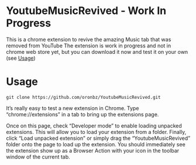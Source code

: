 # YoutubeMusicRevived - Work In Progress
This is a chrome extension to revive the amazing Music tab that was removed from YouTube
The extension is work in progress and not in chrome web store yet, but you can download it now and test it on your own (see [Usage](https://github.com/oronbz/YoutubeMusicRevived#usage))

# Usage
`git clone https://github.com/oronbz/YoutubeMusicRevived.git`

It’s really easy to test a new extension in Chrome. Type “chrome://extensions” in a tab to bring up the extensions page.

Once on this page, check “Developer mode” to enable loading unpacked extensions. This will allow you to load your extension from a folder. Finally, click “Load unpacked extension” or simply drag the “YoutubeMusicRevived” folder onto the page to load up the extension. You should immediately see the extension show up as a Browser Action with your icon in the toolbar window of the current tab.
